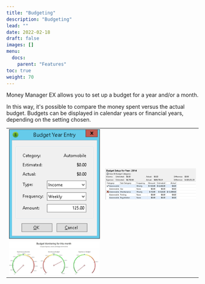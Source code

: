 ```yaml
---
title: "Budgeting"
description: "Budgeting"
lead: ""
date: 2022-02-18
draft: false
images: []
menu:
  docs:
    parent: "Features"
toc: true
weight: 70
---
```

Money Manager EX allows you to set up a budget for a year and/or a month.

In this way, it's possible to compare the money spent versus the actual budget. Budgets can be displayed in calendar years or financial years, depending on the setting chosen.

|    |    |
| --- | --- |
| ![](budgeting1.png) | ![](budgeting2.png) |
| ![](budgeting3.jpg) |  |